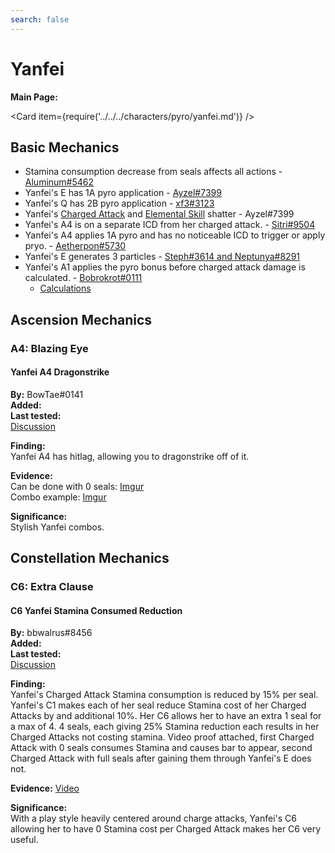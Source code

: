 ```yaml
---
search: false
---
```


# Yanfei

**Main Page:**

<Card item={require('../../../characters/pyro/yanfei.md')} />

## Basic Mechanics

* Stamina consumption decrease from seals affects all actions - [Aluminum\#5462](https://youtu.be/0EqhvYyKA64)
* Yanfei's E has 1A pyro application - [Ayzel\#7399](https://tcl-backup.s3.filebase.com/evidence/characters/pyro/yanfei.md/discord/attachments_835739595387699200_836803250611159070_yanfei_E_gauge.mp4)
* Yanfei's Q has 2B pyro application - [xf3\#3123](https://tcl-backup.s3.filebase.com/evidence/characters/pyro/yanfei.md/discord/attachments_835739595387699200_836865777721933824_2021-04-28_03-24-33_Trim.mp4)
* Yanfei's [Charged Attack](https://tcl-backup.s3.filebase.com/evidence/characters/pyro/yanfei.md/discord/attachments_835739595387699200_836802384726196224_yanfei_shatters_on_charge.mp4) and [Elemental Skill](https://tcl-backup.s3.filebase.com/evidence/characters/pyro/yanfei.md/discord/attachments_835739595387699200_836802677403811850_yanfei_shatters_on_E.mp4) shatter - Ayzel\#7399
* Yanfei's A4 is on a separate ICD from her charged attack. - [Sitri\#9504](https://imgur.com/a/0hlcbRa)
* Yanfei's A4 applies 1A pyro and has no noticeable ICD to trigger or apply pryo. - [Aetherpon\#5730](https://tcl-backup.s3.filebase.com/evidence/characters/pyro/yanfei.md/discord/attachments_835739595387699200_836814060074172416_YanfeiA4ApplyPyro.mp4)
* Yanfei's E generates 3 particles - [Steph\#3614 and Neptunya\#8291](https://youtu.be/_-hD5iHi594)
* Yanfei's A1 applies the pyro bonus before charged attack damage is calculated. - [Bobrokrot\#0111](https://tcl-backup.s3.filebase.com/evidence/characters/pyro/yanfei.md/discord/attachments_835739595387699200_836874610191499264_2021-04-28_10-50-56.mp4)
  * [Calculations](https://tcl-backup.s3.filebase.com/evidence/characters/pyro/yanfei.md/discord/attachments_835739595387699200_836874595118219293_unknown.png)

## Ascension Mechanics

### A4: Blazing Eye

#### Yanfei A4 Dragonstrike

**By:** BowTae\#0141  
**Added:** <Version date="2022-08-16" />  
**Last tested:** <VersionHl date="2022-08-16" />  
[Discussion](https://tickets.deeznuts.moe/transcripts/yanfei-a4-dragonstrike)

**Finding:**  
Yanfei A4 has hitlag, allowing you to dragonstrike off of it.

**Evidence:**  
Can be done with 0 seals: [Imgur](https://imgur.com/ZR1K1vO)  
Combo example: [Imgur](https://imgur.com/8ntm5vB)

**Significance:**  
Stylish Yanfei combos.

## Constellation Mechanics

### C6: Extra Clause

#### C6 Yanfei Stamina Consumed Reduction

**By:** bbwalrus\#8456  
**Added:** <Version date="2021-05-06" />  
**Last tested:** <VersionHl date="2021-05-06" />  
[Discussion](https://tickets.deeznuts.moe/ticket-archive/attachments_839654617628540988_840063885612548107_transcript-c6-yanfei-stamina-consumption-reduction.html)

**Finding:**  
Yanfei's Charged Attack Stamina consumption is reduced by 15% per seal. Yanfei's C1 makes each of her seal reduce Stamina cost of her Charged Attacks by and additional 10%. Her C6 allows her to have an extra 1 seal for a max of 4. 4 seals, each giving 25% Stamina reduction each results in her Charged Attacks not costing stamina. Video proof attached, first Charged Attack with 0 seals consumes Stamina and causes bar to appear, second Charged Attack with full seals after gaining them through Yanfei's E does not.

**Evidence:** [Video](https://youtu.be/S3SkDNAuwzc)

**Significance:**  
With a play style heavily centered around charge attacks, Yanfei's C6 allowing her to have 0 Stamina cost per Charged Attack makes her C6 very useful.
